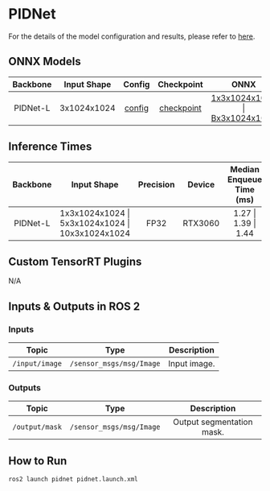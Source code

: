 # PIDNet

For the details of the model configuration and results, please refer to [here](https://github.com/open-mmlab/mmsegmentation/tree/main/configs/pidnet).

## ONNX Models

| Backbone | Input Shape |                                                           Config                                                           |                                                                                      Checkpoint                                                                                      |                                                                                                  ONNX                                                                                                  |
| :------: | :---------: | :------------------------------------------------------------------------------------------------------------------------: | :----------------------------------------------------------------------------------------------------------------------------------------------------------------------------------: | :----------------------------------------------------------------------------------------------------------------------------------------------------------------------------------------------------: |
| PIDNet-L | 3x1024x1024 | [config](https://github.com/open-mmlab/mmsegmentation/blob/main/configs/pidnet/pidnet-l_2xb6-120k_1024x1024-cityscapes.py) | [checkpoint](https://download.openmmlab.com/mmsegmentation/v0.5/pidnet/pidnet-l_2xb6-120k_1024x1024-cityscapes/pidnet-l_2xb6-120k_1024x1024-cityscapes_20230303_114514-0783ca6b.pth) | [1x3x1024x1024](https://drive.google.com/uc?export=download&id=1A5ykQop8_hQQqriu5R41-uakTuJi9DEb) \| [Bx3x1024x1024](https://drive.google.com/uc?export=download&id=1WCOizNcvReey-I3jISs6_WR_ZNpI_3ZX) |

## Inference Times

| Backbone |                   Input Shape                    | Precision | Device  | Median Enqueue Time (ms) |
| :------: | :----------------------------------------------: | :-------: | :-----: | :----------------------: |
| PIDNet-L | 1x3x1024x1024 \| 5x3x1024x1024 \| 10x3x1024x1024 |   FP32    | RTX3060 |   1.27 \| 1.39 \| 1.44   |

## Custom TensorRT Plugins

N/A

## Inputs & Outputs in ROS 2

### Inputs

|     Topic      |           Type           | Description  |
| :------------: | :----------------------: | :----------: |
| `/input/image` | `/sensor_msgs/msg/Image` | Input image. |

### Outputs

|     Topic      |           Type           |        Description        |
| :------------: | :----------------------: | :-----------------------: |
| `/output/mask` | `/sensor_msgs/msg/Image` | Output segmentation mask. |

## How to Run

```shell
ros2 launch pidnet pidnet.launch.xml
```
